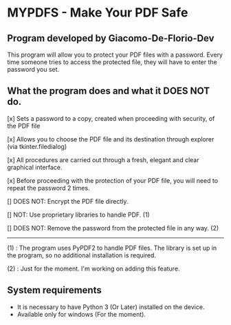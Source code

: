 # MYPDFS - Make Your PDF Safe
## Program developed by Giacomo-De-Florio-Dev
This program will allow you to protect your PDF files with a password.
Every time someone tries to access the protected file, they will have to enter the password you set.

## What the program does and what it DOES NOT do.
[x] Sets a password to a copy, created when proceeding with security, of the PDF file

[x] Allows you to choose the PDF file and its destination through explorer (via tkinter.filedialog)

[x] All procedures are carried out through a fresh, elegant and clear graphical interface.

[x] Before proceeding with the protection of your PDF file, you will need to repeat the password 2 times.

[] DOES NOT: Encrypt the PDF file directly.

[] NOT: Use proprietary libraries to handle PDF. (1)

[] DOES NOT: Remove the password from the protected file in any way. (2)

---
(1) : The program uses PyPDF2 to handle PDF files. The library is set up in the program, so no additional installation is required.

(2) : Just for the moment. I'm working on adding this feature.

## System requirements
- It is necessary to have Python 3 (Or Later) installed on the device.
- Available only for windows (For the moment).
